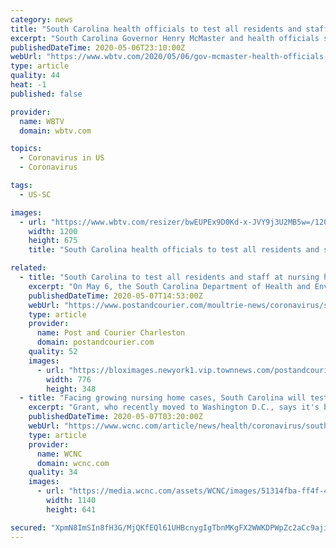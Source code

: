 ```yaml
---
category: news
title: "South Carolina health officials to test all residents and staff at nursing homes for COVID-19"
excerpt: "South Carolina Governor Henry McMaster and health officials spoke about an extensive plan to increase COVID-19 testing in South Carolina, especially for those at higher risk for developing severe complications from the virus."
publishedDateTime: 2020-05-06T23:10:00Z
webUrl: "https://www.wbtv.com/2020/05/06/gov-mcmaster-health-officials-share-update-coronavirus-response-sc/"
type: article
quality: 44
heat: -1
published: false

provider:
  name: WBTV
  domain: wbtv.com

topics:
  - Coronavirus in US
  - Coronavirus

tags:
  - US-SC

images:
  - url: "https://www.wbtv.com/resizer/bwEUPEx9D0Kd-x-JVY9j3U2MB5w=/1200x0/arc-anglerfish-arc2-prod-raycom.s3.amazonaws.com/public/4CCYUOIUVFCK5P7LKE3WLZXSE4.jpg"
    width: 1200
    height: 675
    title: "South Carolina health officials to test all residents and staff at nursing homes for COVID-19"

related:
  - title: "South Carolina to test all residents and staff at nursing homes for COVID-19"
    excerpt: "On May 6, the South Carolina Department of Health and Environmental Control (DHEC) announced it will test residents and staff members at every nursing home in the state for COVID-19."
    publishedDateTime: 2020-05-07T14:53:00Z
    webUrl: "https://www.postandcourier.com/moultrie-news/coronavirus/south-carolina-to-test-all-residents-and-staff-at-nursing-homes-for-covid-19/article_78cea682-9072-11ea-8510-636d23e0b08c.html"
    type: article
    provider:
      name: Post and Courier Charleston
      domain: postandcourier.com
    quality: 52
    images:
      - url: "https://bloximages.newyork1.vip.townnews.com/postandcourier.com/content/tncms/assets/v3/editorial/c/92/c9280874-ab7c-51da-80bd-fb271ad3f90e/5ea0ba5ab3dc2.image.png?resize=776%2C348"
        width: 776
        height: 348
  - title: "Facing growing nursing home cases, South Carolina will test all residents and staff"
    excerpt: "Grant, who recently moved to Washington D.C., says it's been difficult to be far away from her mother, also knowing that nursing homes have been hard-hit by the coronavirus. \"It's frightening to be in a situation where you can't do anything but just wait and see,\" Grant said. According to South Carolina's Department of Health and Environmental ..."
    publishedDateTime: 2020-05-07T03:20:00Z
    webUrl: "https://www.wcnc.com/article/news/health/coronavirus/south-carolina-will-test-all-residents-and-staff/275-4bcc144c-4e46-4003-9c9a-afebc620bb7c"
    type: article
    provider:
      name: WCNC
      domain: wcnc.com
    quality: 34
    images:
      - url: "https://media.wcnc.com/assets/WCNC/images/51314fba-ff4f-4b26-8d17-23db3618b688/51314fba-ff4f-4b26-8d17-23db3618b688_1140x641.jpg"
        width: 1140
        height: 641

secured: "XpmN8ImSIn8fH3G/MjQKfEQl61UHBcnygIgTbnMKgFX2WWKDPWpZc2aCc9ajiSfLyvovXLtjqzNKszQHicVsnmQ+nlW9ZZlz++0jdGVPS2l23db874pxKORtgpVw6lu5K50P/6tq594C2dEKgcHBjNvjgxQtQxduGaiPttKBsaCWDbk42WebDc6gd88jINLio6vjy0xPYAZZ6u0XfqmLC8N7VSA3lmJ4c2LSNSWg4x/CeLrEmfQ3QWCW6Jjw5kj/Yw3JQC6nF69Gw6AuEsUherxZgtkoP/YaT8Gr/21LgL8WTblSC4EvKIUFr4fpN3Jx8tsFPcSQ5qCxdLFeokJUU7jW2nN0zNBXdBu+qNXIUd6oci2OyzS/r7nDCK1bjsp/uq3b82v0tayfXdmUfb0vJ0+r5K1uyx5I1mI+jMHhp4ns5bgMKPtZEpQevs93DWq+O+oOPLMcSZAX5Ctm7XY4UGOuNAriADDrcUCfiftDCTw=;LkWrXHuwLaPi48yWtCtd0g=="
---
```


